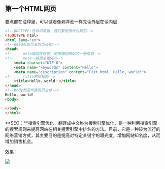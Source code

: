 ## 第一个HTML网页

要点都在注释里，可以试着像剥洋葱一样先读外层在读内层

```html
<!--DOCTYPE:告诉浏览器，我们要使用什么规范-->
<!DOCTYPE html>
<html lang="en">
<!--head标签代表网页头部-->
<head>
<!--    meta描述性标签，用来描述网站的一些信息-->
<!--    meta一般用来做SEO-->
    <meta charset="UTF-8">
    <meta name="keywords" content="Hello">
    <meta name="description" content="Fist html. Hello, world!">
<!--    title网页标题-->
    <title>Hello，world！</title>
</head>
<!--body标签代表网页主体-->
Hello, world!
<body>

</body>
</html>
```

**SEO：**搜索引擎优化，翻译成中文称为搜索引擎优化，是一种利用搜索引擎的搜索规则来提高网站在相关搜索引擎中排名的方法。目前，它是一种较为流行的网络营销方式，其主要目的是提高对特定关键字的曝光度，增加网站知名度，从而增加销售机会。

效果：

![](https://xacm02.baidupcs.com/file/a36c87526vd13f196ec376d28512b919?bkt=en-2a4ba40c42c88faba1634eba7dad3beef13477ba9771fb89dfbcf12d26020c854e221bf25886f33db35528e589af1586348b969076a9bbb06fa44c29432343e4&fid=1103458035982-250528-223618900713627&time=1618994364&sign=FDTAXUGERLQlBHSKfWqi-DCb740ccc5511e5e8fedcff06b081203-m39sX7oNaOw2i6oY3VWOXajHhT4%3D&to=132&size=46721&sta_dx=46721&sta_cs=0&sta_ft=png&sta_ct=0&sta_mt=0&fm2=MH%2CXian%2CAnywhere%2C%2Cjiangsu%2Ccmnet&ctime=1618993507&mtime=1618993507&resv0=-1&resv1=0&resv2=rlim&resv3=5&resv4=46721&vuk=1103458035982&iv=0&htype=&randtype=&newver=1&newfm=1&secfm=1&flow_ver=3&pkey=en-6810f988d9f90eb8fe31c4438a45da7a9a1af67e95632b5605d23f1805831c8db2cfa606d40c5f7ee99c270fcc899aa838a6c6ba2a20f04e305a5e1275657320&sl=68616270&expires=8h&rt=pr&r=725254679&vbdid=3297768361&fin=localhost_63342_HTML_html_1.png&fn=localhost_63342_HTML_html_1.png&rtype=1&dp-logid=261464008033951107&dp-callid=0.1&hps=1&tsl=200&csl=200&fsl=-1&csign=JZuo9X%2BqkqEm8Vt4ItVb4%2Bqv4UA%3D&so=0&ut=6&uter=4&serv=0&uc=953619079&ti=c90c91e6ed22f038013d1e609faee6f367d96a4a02af59eb&hflag=30&from_type=1&adg=c_2ed6435855c77b327241ea022c3d9f22&reqlabel=250528_f_390b91f187ffe91aab50251b10597b5f_-1_84809658ca40b49abb87b2a12100f711&by=themis)